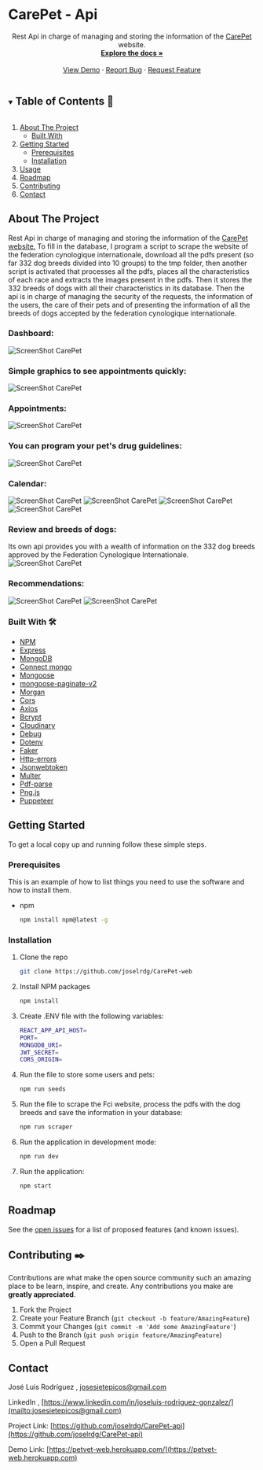 # CarePet - Api


<!-- PROJECT LOGO -->

<!-- <p align="center">
  <a href="https://infectme.herokuapp.com"> 
    <img src="public/images/logo.png" alt="Logo">
  </a>
  <br /> -->

  <!-- <h3 align="center">Infect Me</h3> -->

  <p align="center">
    Rest Api in charge of managing and storing the information of the <a href="https://github.com/joselrdg/CarePet-web">CarePet</a> website.
    <br />
    <a href="https://github.com/joselrdg/CarePet-api"><strong>Explore the docs »</strong></a>
    <br />
    <br />
    <a href="https://petvet-web.herokuapp.com/">View Demo</a>
    ·
    <a href="https://github.com/joselrdg/CarePet-api/issues">Report Bug</a>
    ·
    <a href="https://github.com/joselrdg/CarePet-api/issues">Request Feature</a>
  </p>
</p>



<!-- TABLE OF CONTENTS -->
<details open="open">
  <summary><h2 style="display: inline-block">Table of Contents 🚀</h2></summary>
  <ol>
    <li>
      <a href="#about-the-project">About The Project</a>
      <ul>
        <li><a href="#built-with">Built With</a></li>
      </ul>
    </li>
    <li>
      <a href="#getting-started">Getting Started</a>
      <ul>
        <li><a href="#prerequisites">Prerequisites</a></li>
        <li><a href="#installation">Installation</a></li>
      </ul>
    </li>
    <li><a href="#usage">Usage</a></li>
    <li><a href="#roadmap">Roadmap</a></li>
    <li><a href="#contributing">Contributing</a></li>
    <!-- <li><a href="#license">License</a></li> -->
    <li><a href="#contact">Contact</a></li>
    <!-- <li><a href="#acknowledgements">Acknowledgements</a></li> -->
  </ol>
    
</details>



<!-- ABOUT THE PROJECT -->
## About The Project
Rest Api in charge of managing and storing the information of the <a href="https://github.com/joselrdg/CarePet-web">CarePet website.</a>
To fill in the database, I program a script to scrape the website of the federation cynologique internationale, download all the pdfs present (so far 332 dog breeds divided into 10 groups) to the tmp folder, then another script is activated that processes all the pdfs, places all the characteristics of each race and extracts the images present in the pdfs. Then it stores the 332 breeds of dogs with all their characteristics in its database.
Then the api is in charge of managing the security of the requests, the information of the users, the care of their pets and of presenting the information of all the breeds of dogs accepted by the federation cynologique internationale.
### Dashboard:
![ScreenShot CarePet](./public/screenShot/profile.png)
### Simple graphics to see appointments quickly:
![ScreenShot CarePet](./public/screenShot/care.png)
### Appointments:
![ScreenShot CarePet](./public/screenShot/appo.png)
### You can program your pet's drug guidelines:
![ScreenShot CarePet](./public/screenShot/medication.png)
### Calendar:
![ScreenShot CarePet](./public/screenShot/calendar.png)
![ScreenShot CarePet](./public/screenShot/calendar2.png)
![ScreenShot CarePet](./public/screenShot/calendar4.png)
![ScreenShot CarePet](./public/screenShot/calendar3.png)
### Review and breeds of dogs:
Its own api provides you with a wealth of information on the 332 dog breeds approved by the Federation Cynologique Internationale.
![ScreenShot CarePet](./public/screenShot/breed.png)
### Recommendations:
![ScreenShot CarePet](./public/screenShot/reco.png)
![ScreenShot CarePet](./public/screenShot/reco2.png)



<!-- Here's a blank template to get started:
**To avoid retyping too much info. Do a search and replace with your text editor for the following:**
`github_username`, `repo_name`, `twitter_handle`, `email`, `project_title`, `project_description` -->


### Built With 🛠️

* [NPM](https://www.npmjs.com/)
* [Express](http://expressjs.com/)
* [MongoDB](https://www.mongodb.com/)
* [Connect mongo](https://github.com/jdesboeufs/connect-mongo#readme)
* [Mongoose](https://mongoosejs.com/)
* [mongoose-paginate-v2](https://github.com/aravindnc/mongoose-paginate-v2)
* [Morgan](https://github.com/expressjs/morgan#readme)
* [Cors](https://www.npmjs.com/package/cors)
* [Axios](https://github.com/axios/axios)
* [Bcrypt](https://github.com/kelektiv/node.bcrypt.js#readme)
* [Cloudinary](https://cloudinary.com/)
* [Debug](https://github.com/visionmedia/debug#readme)
* [Dotenv](https://github.com/motdotla/dotenv#readme)
* [Faker](https://github.com/Marak/Faker.js)
* [Http-errors](https://github.com/jshttp/http-errors)
* [Jsonwebtoken](https://github.com/auth0/node-jsonwebtoken)
* [Multer](https://github.com/expressjs/multer)
* [Pdf-parse](https://gitlab.com/autokent/pdf-parse)
* [Png.js](https://github.com/foliojs/png.js)
* [Puppeteer](https://pptr.dev/)
<!-- * [Rimraf](https://github.com/isaacs/rimraf) -->




<!-- GETTING STARTED -->
## Getting Started

To get a local copy up and running follow these simple steps.

### Prerequisites

This is an example of how to list things you need to use the software and how to install them.
* npm
  ```sh
  npm install npm@latest -g
  ```

### Installation

1. Clone the repo
   ```sh
   git clone https://github.com/joselrdg/CarePet-web
   ```
2. Install NPM packages
   ```sh
   npm install
   ```
3. Create .ENV file with the following variables:
   ```sh
   REACT_APP_API_HOST=
   PORT=
   MONGODB_URI=
   JWT_SECRET= 
   CORS_ORIGIN=
   ```
4. Run the file to store some users and pets:
   ```sh
   npm run seeds
   ```
5. Run the file to scrape the Fci website, process the pdfs with the dog breeds and save the information in your database:
   ```sh
   npm run scraper
   ```
5. Run the application in development mode:
   ```sh
   npm run dev
   ```
5. Run the application:
   ```sh
   npm start
   ```




<!-- ROADMAP -->
## Roadmap

See the [open issues](https://github.com/joselrdg/CarePet-api/issues) for a list of proposed features (and known issues).



<!-- CONTRIBUTING -->
## Contributing ✒️

Contributions are what make the open source community such an amazing place to be learn, inspire, and create. Any contributions you make are **greatly appreciated**.

1. Fork the Project
2. Create your Feature Branch (`git checkout -b feature/AmazingFeature`)
3. Commit your Changes (`git commit -m 'Add some AmazingFeature'`)
4. Push to the Branch (`git push origin feature/AmazingFeature`)
5. Open a Pull Request



<!-- LICENSE -->
<!-- ## License 

Distributed under the MIT License. See `LICENSE` for more information. -->



<!-- CONTACT -->
## Contact

José Luis Rodríguez , [josesietepicos@gmail.com](mailto:josesietepicos@gmail.com)

LinkedIn , [https://www.linkedin.com/in/joseluis-rodriguez-gonzalez/](mailto:josesietepicos@gmail.com)

Project Link: [https://github.com/joselrdg/CarePet-api](https://github.com/joselrdg/CarePet-api)

Demo Link: [https://petvet-web.herokuapp.com/](https://petvet-web.herokuapp.com)

<!-- ## Acknowledgements -->
